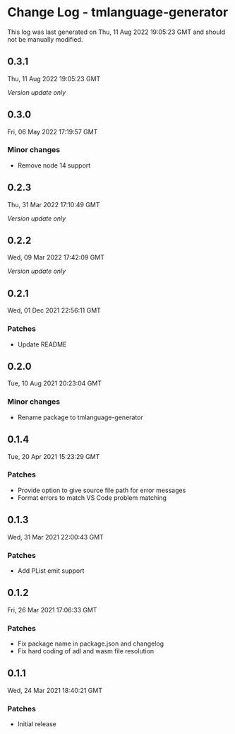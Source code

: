 # Change Log - tmlanguage-generator

This log was last generated on Thu, 11 Aug 2022 19:05:23 GMT and should not be manually modified.

## 0.3.1
Thu, 11 Aug 2022 19:05:23 GMT

_Version update only_

## 0.3.0
Fri, 06 May 2022 17:19:57 GMT

### Minor changes

- Remove node 14 support

## 0.2.3
Thu, 31 Mar 2022 17:10:49 GMT

_Version update only_

## 0.2.2
Wed, 09 Mar 2022 17:42:09 GMT

_Version update only_

## 0.2.1
Wed, 01 Dec 2021 22:56:11 GMT

### Patches

- Update README

## 0.2.0
Tue, 10 Aug 2021 20:23:04 GMT

### Minor changes

- Rename package to tmlanguage-generator

## 0.1.4
Tue, 20 Apr 2021 15:23:29 GMT

### Patches

- Provide option to give source file path for error messages
- Format errors to match VS Code problem matching

## 0.1.3
Wed, 31 Mar 2021 22:00:43 GMT

### Patches

- Add PList emit support

## 0.1.2
Fri, 26 Mar 2021 17:06:33 GMT

### Patches

- Fix package name in package.json and changelog
- Fix hard coding of adl and wasm file resolution

## 0.1.1
Wed, 24 Mar 2021 18:40:21 GMT

### Patches

- Initial release

